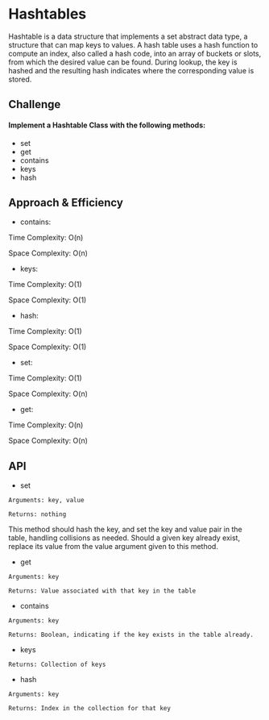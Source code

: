 # Hashtables
<!-- Short summary or background information -->
Hashtable is a data structure that implements a set abstract data type, a structure that can map keys to values. A hash table uses a hash function to compute an index, also called a hash code, into an array of buckets or slots, from which the desired value can be found. During lookup, the key is hashed and the resulting hash indicates where the corresponding value is stored.
## Challenge
<!-- Description of the challenge -->

#### Implement a Hashtable Class with the following methods:

- set
- get
- contains
- keys
- hash

## Approach & Efficiency
<!-- What approach did you take? Why? What is the Big O space/time for this approach? -->

- contains:

Time Complexity: O(n)

Space Complexity: O(n)

- keys:

Time Complexity: O(1)

Space Complexity: O(1)

- hash:

Time Complexity: O(1)

Space Complexity: O(1)

- set:

Time Complexity: O(1)

Space Complexity: O(n)

- get:

Time Complexity: O(n)

Space Complexity: O(n)
## API
<!-- Description of each method publicly available in each of your hashtable -->

- set

```Arguments: key, value```

```Returns: nothing```

This method should hash the key, and set the key and value pair in the table, handling collisions as needed.
Should a given key already exist, replace its value from the value argument given to this method.
- get

```Arguments: key```

```Returns: Value associated with that key in the table```
- contains

```Arguments: key```

```Returns: Boolean, indicating if the key exists in the table already.```
- keys

```Returns: Collection of keys```

- hash

```Arguments: key```

```Returns: Index in the collection for that key```